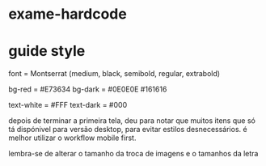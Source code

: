 # exame-hardcode

# guide style

font = Montserrat (medium, black, semibold, regular, extrabold)

bg-red = #E73634
bg-dark = #0E0E0E
#161616

text-white = #FFF
text-dark = #000

depois de terminar a primeira tela, deu para notar que muitos itens que só tá dispónivel para versão desktop, para evitar estilos desnecessários. é melhor utilizar o workflow mobile first.

lembra-se de alterar o tamanho da troca de imagens e o tamanhos da letra
